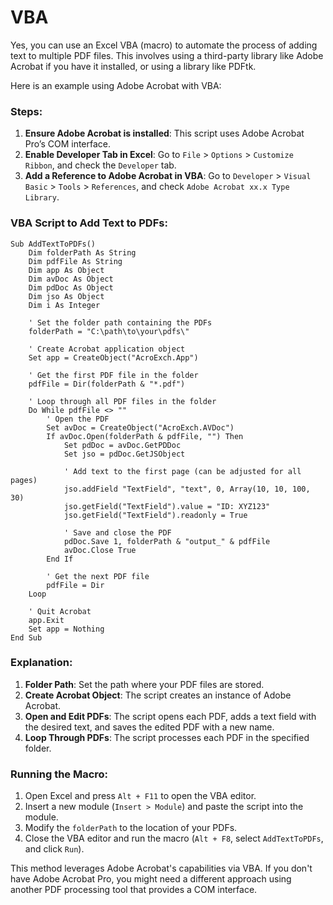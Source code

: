 # VBA

Yes, you can use an Excel VBA (macro) to automate the process of adding text to multiple PDF files. This involves using a third-party library like Adobe Acrobat if you have it installed, or using a library like PDFtk.

Here is an example using Adobe Acrobat with VBA:

### Steps:
1. **Ensure Adobe Acrobat is installed**: This script uses Adobe Acrobat Pro’s COM interface.
2. **Enable Developer Tab in Excel**: Go to `File` > `Options` > `Customize Ribbon`, and check the `Developer` tab.
3. **Add a Reference to Adobe Acrobat in VBA**: Go to `Developer` > `Visual Basic` > `Tools` > `References`, and check `Adobe Acrobat xx.x Type Library`.

### VBA Script to Add Text to PDFs:
```vba
Sub AddTextToPDFs()
    Dim folderPath As String
    Dim pdfFile As String
    Dim app As Object
    Dim avDoc As Object
    Dim pdDoc As Object
    Dim jso As Object
    Dim i As Integer
    
    ' Set the folder path containing the PDFs
    folderPath = "C:\path\to\your\pdfs\"
    
    ' Create Acrobat application object
    Set app = CreateObject("AcroExch.App")
    
    ' Get the first PDF file in the folder
    pdfFile = Dir(folderPath & "*.pdf")
    
    ' Loop through all PDF files in the folder
    Do While pdfFile <> ""
        ' Open the PDF
        Set avDoc = CreateObject("AcroExch.AVDoc")
        If avDoc.Open(folderPath & pdfFile, "") Then
            Set pdDoc = avDoc.GetPDDoc
            Set jso = pdDoc.GetJSObject
            
            ' Add text to the first page (can be adjusted for all pages)
            jso.addField "TextField", "text", 0, Array(10, 10, 100, 30)
            jso.getField("TextField").value = "ID: XYZ123"
            jso.getField("TextField").readonly = True
            
            ' Save and close the PDF
            pdDoc.Save 1, folderPath & "output_" & pdfFile
            avDoc.Close True
        End If
        
        ' Get the next PDF file
        pdfFile = Dir
    Loop
    
    ' Quit Acrobat
    app.Exit
    Set app = Nothing
End Sub
```

### Explanation:
1. **Folder Path**: Set the path where your PDF files are stored.
2. **Create Acrobat Object**: The script creates an instance of Adobe Acrobat.
3. **Open and Edit PDFs**: The script opens each PDF, adds a text field with the desired text, and saves the edited PDF with a new name.
4. **Loop Through PDFs**: The script processes each PDF in the specified folder.

### Running the Macro:
1. Open Excel and press `Alt + F11` to open the VBA editor.
2. Insert a new module (`Insert > Module`) and paste the script into the module.
3. Modify the `folderPath` to the location of your PDFs.
4. Close the VBA editor and run the macro (`Alt + F8`, select `AddTextToPDFs`, and click `Run`).

This method leverages Adobe Acrobat's capabilities via VBA. If you don't have Adobe Acrobat Pro, you might need a different approach using another PDF processing tool that provides a COM interface.
